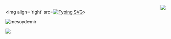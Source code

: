 <img align='right' src="https://github-readme-stats.vercel.app/api?username=mesoydemir&show_icons=true">

<img align='right' src=[![Typing SVG](https://readme-typing-svg.herokuapp.com/?lines=Welcome+to+my+GitHub+profile)](https://git.io/typing-svg)>

<p align="left"> <img src="https://komarev.com/ghpvc/?username=mesoydemir" alt="mesoydemir" /> </p>

[![](https://img.shields.io/github/followers/mesoydemir?style=social)](https://www.github.com/mesoydemir)
